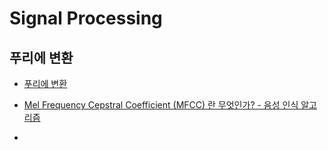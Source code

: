 # Signal Processing

## 푸리에 변환

- [푸리에 변환](fourier_transfom.md)

- [Mel Frequency Cepstral Coefficient (MFCC) 란 무엇인가? - 음성 인식 알고리즘](https://m.blog.naver.com/mylogic/220988857132)

- 

